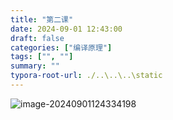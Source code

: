 ```yaml
---
title: "第二课"
date: 2024-09-01 12:43:00
draft: false
categories: ["编译原理"]
tags: ["", ""]
summary: ""
typora-root-url: ./..\..\..\static
---
```


![image-20240901124334198](/images/image-20240901124334198.png)